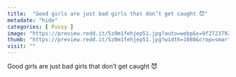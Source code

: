 ```yaml
---
title:  "Good girls are just bad girls that don’t get caught 😈"
metadate: "hide"
categories: [ Pussy ]
image: "https://preview.redd.it/5z0m1fehjep51.jpg?auto=webp&s=9f2723792df9dde6913509dbdbb990956e93ab41"
thumb: "https://preview.redd.it/5z0m1fehjep51.jpg?width=1080&crop=smart&auto=webp&s=3a7412cb9a23d52eeda235cbe870a080423823e0"
visit: ""
---
```

Good girls are just bad girls that don’t get caught 😈
